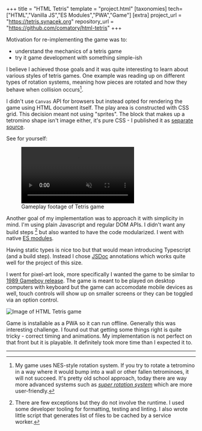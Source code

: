+++
title = "HTML Tetris"
template = "project.html"
[taxonomies]
tech=["HTML","Vanilla JS","ES Modules","PWA","Game"]
[extra]
project_url = "https://tetris.synacek.org"
repository_url = "https://github.com/comatory/html-tetris"
+++

Motivation for re-implementing the game was to:

* understand the mechanics of a tetris game
* try it game development with something simple-ish

I believe I achieved those goals and it was quite interesting to learn about various styles of tetris games. One example was reading up on different types of rotation systems, meaning how pieces are rotated and how they behave when collision occurs[^1].

I didn't use `Canvas` API for browsers but instead opted for rendering the game using HTML document itself. The play area is constructed with CSS grid. This decision meant not using "sprites". The block that makes up a tetromino shape isn't image either, it's pure CSS - I published it as [separate source](https://github.com/comatory/css-tetrominoes).

See for yourself:

<div class="centered">
  <figure>
    <video
     controls=""
     muted=""
     title="Tetris game"
     src="/video/html-tetris.mov"
     class="responsive-media"
    >
    </video>
    <figcaption>
      Gameplay footage of Tetris game
    </figcaption>
  </figure>
</div>

Another goal of my implementation was to approach it with simplicity in mind. I'm using plain Javascript and regular DOM APIs. I didn't want any build steps [^2] but also wanted to have the code modularized. I went with native [ES modules](https://developer.mozilla.org/en-US/).

Having static types is nice too but that would mean introducing Typescript (and a build step). Instead I chose [JSDoc](https://jsdoc.app/) annotations which works quite well for the project of this size.

I went for pixel-art look, more specifically I wanted the game to be similar to [1989 Gameboy release](https://en.wikipedia.org/wiki/Tetris_(Game_Boy_video_game)). The game is meant to be played on desktop computers with keyboard but the game can accomodate mobile devices as well, touch controls will show up on smaller screens or they can be toggled via an option control.

<img src="/image/html-tetris.png" class="centered responsive-media" alt="Image of HTML Tetris game" />

Game is installable as a PWA so it can run offline. Generally this was interesting challenge. I found out that getting some things right is quite tricky - correct timing and animations. My implementation is not perfect on that front but it is playable. It definitely took more time than I expected it to.

---

[^1]: My game uses NES-style rotation system. If you try to rotate a tetromino in a way where it would bump into a wall or other fallen tetrominoes, it will not succeed. It's pretty old school approach, today there are way more advanced systems such as [*super rotation system*](https://tetris.wiki/Super_Rotation_System) which are more user-friendly.

[^2]: There are few exceptions but they do not involve the runtime. I used some developer tooling for formatting, testing and linting. I also wrote little script that generates list of files to be cached by a service worker.
